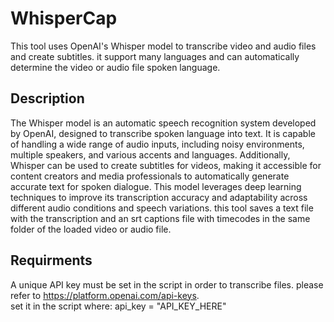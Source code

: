# WhisperCap
This tool uses OpenAI's Whisper model to transcribe video and audio files and create subtitles. it support many languages and can automatically determine the video or audio file spoken language.

## Description
The Whisper model is an automatic speech recognition system developed by OpenAI, designed to transcribe spoken language into text. It is capable of handling a wide range of audio inputs, including noisy environments, multiple speakers, and various accents and languages. Additionally, Whisper can be used to create subtitles for videos, making it accessible for content creators and media professionals to automatically generate accurate text for spoken dialogue. This model leverages deep learning techniques to improve its transcription accuracy and adaptability across different audio conditions and speech variations. this tool saves a text file with the transcription and an srt captions file with timecodes in the same folder of the loaded video or audio file.

## Requirments
A unique API key must be set in the script in order to transcribe files. please refer to https://platform.openai.com/api-keys.    
set it in the script where: api_key = "API_KEY_HERE"
